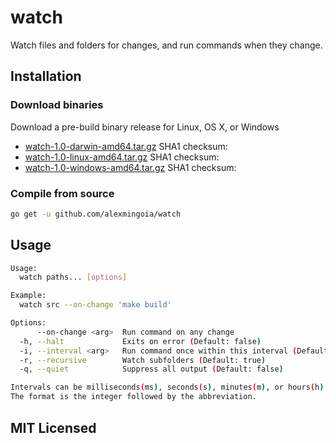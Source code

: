 # watch

Watch files and folders for changes, and run commands when they change.

## Installation

### Download binaries

Download a pre-build binary release for Linux, OS X, or Windows

* [watch-1.0-darwin-amd64.tar.gz]() SHA1 checksum: 
* [watch-1.0-linux-amd64.tar.gz]() SHA1 checksum: 
* [watch-1.0-windows-amd64.tar.gz]() SHA1 checksum: 

### Compile from source

```sh
go get -u github.com/alexmingoia/watch
```

## Usage

```sh
Usage:
  watch paths... [options]

Example:
  watch src --on-change 'make build'

Options:
      --on-change <arg>  Run command on any change
  -h, --halt             Exits on error (Default: false)
  -i, --interval <arg>   Run command once within this interval (Default: 1s)
  -r, --recursive        Watch subfolders (Default: true)
  -q, --quiet            Suppress all output (Default: false)

Intervals can be milliseconds(ms), seconds(s), minutes(m), or hours(h).
The format is the integer followed by the abbreviation.
```

## MIT Licensed
